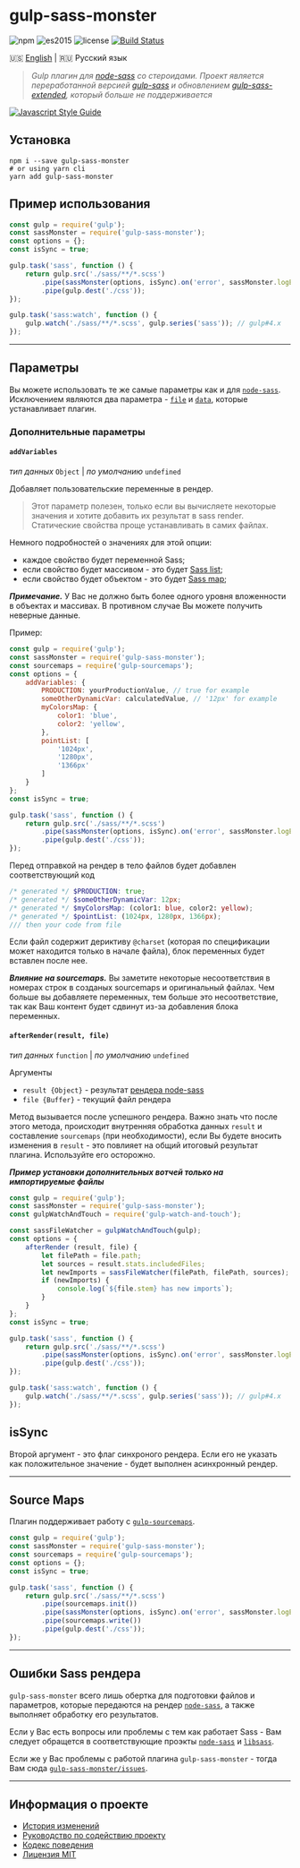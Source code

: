 # gulp-sass-monster

![npm](https://img.shields.io/badge/node-6.3.1-yellow.svg)
![es2015](https://img.shields.io/badge/ECMAScript-2015_(ES6)-blue.svg)
![license](https://img.shields.io/badge/License-MIT-orange.svg)
[![Build Status](https://travis-ci.org/dutchenkoOleg/gulp-sass-monster.svg?branch=master)](https://travis-ci.org/dutchenkoOleg/gulp-sass-monster)


:us: [English](./README.md)
|
:ru: Русский язык

> _Gulp плагин для [node-sass](https://github.com/sass/node-sass) со стероидами. Проект является переработанной версией [gulp-sass](https://github.com/dlmanning/gulp-sass) и обновлением [gulp-sass-extended](https://github.com/dutchenkoOleg/gulp-sass-extended), который больше не поддерживается_

[![Javascript Style Guide](https://raw.githubusercontent.com/WezomAgency/eslint-config-wezom-relax/master/assets/badge.jpg)](https://github.com/WezomAgency/eslint-config-wezom-relax)

## Установка

```shell
npm i --save gulp-sass-monster
# or using yarn cli
yarn add gulp-sass-monster
```

## Пример использования

```js
const gulp = require('gulp');
const sassMonster = require('gulp-sass-monster');
const options = {};
const isSync = true;

gulp.task('sass', function () {
    return gulp.src('./sass/**/*.scss')
        .pipe(sassMonster(options, isSync).on('error', sassMonster.logError))
        .pipe(gulp.dest('./css'));
});

gulp.task('sass:watch', function () {
    gulp.watch('./sass/**/*.scss', gulp.series('sass')); // gulp#4.x
});
```

---

## Параметры

Вы можете использовать те же самые параметры как и для [`node-sass`](https://github.com/sass/node-sass#options).  
Исключением являются два параметра - [`file`](https://github.com/sass/node-sass#file) и [`data`](https://github.com/sass/node-sass#data), которые устанавливает плагин.

### Дополнительные параметры

#### `addVariables`

_тип данных_ `Object`
|
_по умолчанию_ `undefined`

Добавляет пользовательские переменные в рендер.

> Этот параметр полезен, только если вы вычисляете некоторые значения и хотите добавить их результат в sass render.  
> Статические свойства проще устанавливать в самих файлах.

Немного подробностей о значениях для этой опции:

- каждое свойство будет переменной Sass;
- если свойство будет массивом - это будет [Sass list](http://sass-lang.com/documentation/file.SASS_REFERENCE.html#lists);
- если свойство будет объектом - это будет [Sass map](http://sass-lang.com/documentation/file.SASS_REFERENCE.html#maps);

___Примечание.___ У Вас не должно быть более одного уровня вложенности в объектах и массивах. В противном случае Вы можете получить неверные данные.

Пример:

```js
const gulp = require('gulp');
const sassMonster = require('gulp-sass-monster');
const sourcemaps = require('gulp-sourcemaps');
const options = {
    addVariables: {
        PRODUCTION: yourProductionValue, // true for example
        someOtherDynamicVar: calculatedValue, // '12px' for example 
        myColorsMap: {
            color1: 'blue',
            color2: 'yellow',
        },
        pointList: [
            '1024px',
            '1280px',
            '1366px'
        ]
    }
};
const isSync = true;

gulp.task('sass', function () {
    return gulp.src('./sass/**/*.scss')
        .pipe(sassMonster(options, isSync).on('error', sassMonster.logError))
        .pipe(gulp.dest('./css'));
});
```

Перед отправкой на рендер в тело файлов будет добавлен соответствующий код

```scss
/* generated */ $PRODUCTION: true;
/* generated */ $someOtherDynamicVar: 12px;
/* generated */ $myColorsMap: (color1: blue, color2: yellow);
/* generated */ $pointList: (1024px, 1280px, 1366px);
/// then your code from file 
```

Если файл содержит дериктиву `@charset` (которая по спецификации может находится только в начале файла), блок переменных будет вставлен после нее.

___Влияние на sourcemaps.___  Вы заметите некоторые несоответствия в номерах строк в созданых sourcemaps и оригинальный файлах. Чем больше вы добавляете переменных, тем больше это несоответствие, так как Ваш контент будет сдвинут из-за добавления блока переменных.

#### `afterRender(result, file)`

_тип данных_ `function`
|
_по умолчанию_ `undefined`

Аргументы

- `result {Object}` - результат [рендера node-sass](https://github.com/sass/node-sass#result-object)
- `file {Buffer}` - текущий файл рендера

Метод вызывается после успешного рендера. Важно знать что после этого метода, происходит внутренняя обработка данных `result` и составление `sourcemaps` (при необходимости), если Вы будете вносить изменения в  `result` - это повлияет на общий итоговый результат плагина. Используйте его осторожно.

___Пример установки дополнительных вотчей только на импортируемые файлы___

```js
const gulp = require('gulp');
const sassMonster = require('gulp-sass-monster');
const gulpWatchAndTouch = require('gulp-watch-and-touch');

const sassFileWatcher = gulpWatchAndTouch(gulp);
const options = {
    afterRender (result, file) {
        let filePath = file.path;
        let sources = result.stats.includedFiles;
        let newImports = sassFileWatcher(filePath, filePath, sources);
        if (newImports) {
            console.log(`${file.stem} has new imports`);
        }
    }
};
const isSync = true;

gulp.task('sass', function () {
    return gulp.src('./sass/**/*.scss')
        .pipe(sassMonster(options, isSync).on('error', sassMonster.logError))
        .pipe(gulp.dest('./css'));
});

gulp.task('sass:watch', function () {
    gulp.watch('./sass/**/*.scss', gulp.series('sass')); // gulp#4.x
});
```

## isSync

Второй аргумент - это флаг синхроного рендера. Если его не указать как положительное значение - будет выполнен асинхронный рендер.

---

## Source Maps

Плагин поддерживает работу с [`gulp-sourcemaps`](https://github.com/gulp-sourcemaps/gulp-sourcemaps).

```js
const gulp = require('gulp');
const sassMonster = require('gulp-sass-monster');
const sourcemaps = require('gulp-sourcemaps');
const options = {};
const isSync = true;

gulp.task('sass', function () {
    return gulp.src('./sass/**/*.scss')
        .pipe(sourcemaps.init())
        .pipe(sassMonster(options, isSync).on('error', sassMonster.logError))
        .pipe(sourcemaps.write())
        .pipe(gulp.dest('./css'));
});
```

---

## Ошибки Sass рендера

`gulp-sass-monster` всего лишь обертка для подготовки файлов и параметров, которые передаются на рендер [`node-sass`](https://github.com/sass/node-sass), а также выполняет обработку его результатов.

Если у Вас есть вопросы или проблемы с тем как работает Sass - Вам следует обращется в соответствующие проэкты [`node-sass`](https://github.com/sass/node-sass) и [`libsass`](https://github.com/sass/libsass).

Если же у Вас проблемы с работой плагина `gulp-sass-monster` - тогда Вам сюда [`gulp-sass-monster/issues`](https://github.com/dutchenkoOleg/gulp-sass-monster/issues).

---

## Информация о проекте

* [История изменений](./CHANGELOG-RU.md)
* [Руководство по содействию проекту](./CONTRIBUTING-RU.md)
* [Кодекс поведения](./CODE_OF_CONDUCT-RU.md)
* [Лицензия MIT](./LICENSE)
